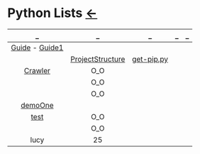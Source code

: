 # Python Lists [←](../index.md)

| _ | _ | _ | _ | _ |
|:---:|:---:|:---:|:---:|:---:|
| [Guide](Guide.md) - [Guide1](https://github.com/TwoWater/Python/blob/master/Res/Python%E5%8D%9A%E5%AE%A2%E7%BD%91%E7%AB%99%E8%B5%84%E6%BA%90.md) | []() | []() | []() | []() |
| []() | [ProjectStructure](ProjectStructure.md) | [get-pip.py](https://raw.githubusercontent.com/AmbroseRen/test/master/Data/Python/get-pip.py) | []() | []() |
| [Crawler](Crawler/index.md) | O_O | []() | []() | []() |
| []() | O_O | []() | []() | []() |
| []() | O_O | []() | []() | []() |
| [demoOne](demoOne/index.md) | []() | []() | []() | []() |
| [test](https://raw.githubusercontent.com/AmbroseRen/test/master/Data/Python/test.py) | O_O | []() | []() |
| []() | O_O | []() | []() | []() |
| lucy | 25 | []() | []() | []() |













